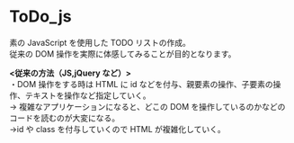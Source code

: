 # ToDo_js

素の JavaScript を使用した TODO リストの作成。  
従来の DOM 操作を実際に体感してみることが目的となります。  

**<従来の方法（JS,jQuery など）>**  
・DOM 操作をする時は HTML に id などを付与、親要素の操作、子要素の操作、テキストを操作など指定していく。　  
→ 複雑なアプリケーションになると、どこの DOM を操作しているのかなどのコードを読むのが大変になる。  
→id や class を付与していくので HTML が複雑化していく。  
